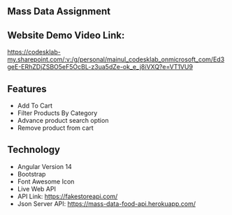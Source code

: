 ## Mass Data Assignment
## Website Demo Video Link:
https://codesklab-my.sharepoint.com/:v:/g/personal/mainul_codesklab_onmicrosoft_com/Ed3geE-ERhZDjZSBO5eF5OcBL-z3ua5dZe-ok_e_j8iVXQ?e=VT1VU9

## Features

* Add To Cart
* Filter Products By Category
* Advance product search option
* Remove product from cart

## Technology
* Angular Version 14
* Bootstrap
* Font Awesome Icon
* Live Web API
* API Link: https://fakestoreapi.com/
* Json Server API: https://mass-data-food-api.herokuapp.com/

